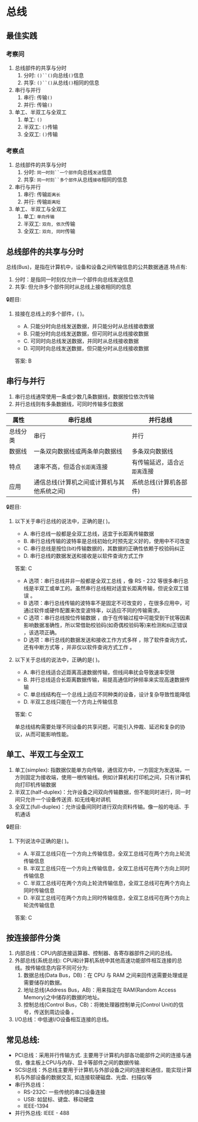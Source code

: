 # 总线

## 最佳实践

### 考察问

1. 总线部件的共享与分时
    1. 分时: `()``()`向总线`()`信息
    2. 共享: `()``()`从总线`()`相同的信息
2. 串行与并行
    1. 串行: 传输`()`
    2. 并行: 传输`()`
3. 单工、半双工与全双工
    1. 单工: `()`
    2. 半双工: `()`传输
    3. 全双工: `()`传输

### 考察点

1. 总线部件的共享与分时
    1. 分时: `同一时刻``一个部件`向总线`发送`信息
    2. 共享: `同一时刻``多个部件`从总线`接收`相同的信息
2. 串行与并行
    1. 串行: 传输`距离长`
    2. 并行: 传输`距离短`
3. 单工、半双工与全双工
    1. 单工: `单向传输`
    2. 半双工: `双向, 依次`传输
    3. 全双工: `双向, 同时`传输

## 总线部件的共享与分时

总线(Bus)，是指在计算机中，设备和设备之间传输信息的公共数据通道.特点有:

1. 分时：是指同一时刻仅允许一个部件向总线发送信息
2. 共享: 但允许多个部件同时从总线上接收相同的信息

🔒题目:

1. 挂接在总线上的多个部件，(  )。

    - A. 只能分时向总线发送数据，并只能分时从总线接收数据
    - B. 只能分时向总线发送数据，但可同时从总线接收数据
    - C. 可同时向总线发送数据，并同时从总线接收数据
    - D. 可同时向总线发送数据，但只能分时从总线接收数据 

    答案: B


## 串行与并行

1. 串行总线通常使用一条或少数几条数据线，数据按位依次传输
2. 并行总线则有多条数据线，可同时传输多位数据

|属性|串行总线|并行总线|
| ---- | ---- | ---- |
|总线分类|串行|并行|
|数据线|一条双向数据线或两条单向数据线|多条双向数据线|
|特点|速率不高，但适合`长距离`连接|有传输延迟，适合`近距离`连接|
|应用|通信总线(计算机之间或计算机与其他系统之间)|系统总线(计算机各部件)|



🔒题目:

1. 以下关于串行总线的说法中，正确的是(  )。

    - A. 串行总线一般都是全双工总线，适宜于长距离传输数据
    - B. 串行总线传输的波特率是总线初始化时预先定义好的，使用中不可改变
    - C. 串行总线是按位(bit)传输数据的，其数据的正确性依赖于校验码纠正
    - D. 串行总线的数据发送和接收是以软件查询方式工作 

    答案: C
    - A 选项：串行总线并非一般都是全双工总线 ，像 RS - 232 等很多串行总线是半双工或单工的。虽然串行总线相对适宜长距离传输，但说全双工错误 。
    - B 选项：串行总线传输的波特率不是固定不可改变的 ，在很多应用中，可通过软件或硬件配置来改变波特率，以适应不同的传输需求。
    - C 选项：串行总线按位传输数据 ，由于在传输过程中可能受到干扰等因素影响数据准确性，所以常借助校验码(如奇偶校验码等)来检测和纠正错误 ，该选项正确。
    - D 选项：串行总线的数据发送和接收工作方式多样 ，除了软件查询方式，还有中断方式等 ，并非仅以软件查询方式工作 。


2. 以下关于总线的说法中，正确的是( )。

    - A. 串行总线适合近距离高速数据传输，但线间串扰会导致速率受限
    - B. 并行总线适合长距离数据传输，易提高通信时钟频率来实现高速数据传输
    - C. 单总线结构在一个总线上适应不同种类的设备，设计复杂导致性能降低
    - D. 半双工总线只能在一个方向上传输信息

    答案: C

    单总线结构需要处理不同设备的共享问题，可能引入仲裁、延迟和复杂的协议，从而可能影响性能。


## 单工、半双工与全双工

1. 单工(simplex): 指数据仅能单方向传输，通信双方中，一方固定为发送端，一方则固定为接收端，使用一根传输线。例如计算机和打印机之间，只有计算机向打印机传输数据
2. 半双工(half-duplex)：允许设备之间双向传输数据，但不能同时进行，同一时间只允许一个设备传送资. 如无线电对讲机
3. 全双工(full-duplex)：允许设备间同时进行双向资料传输。像一般的电话、手机通话


🔒题目:

1. 下列说法中正确的是(  )。
    - A. 半双工总线只在一个方向上传输信息，全双工总线可在两个方向上轮流传输信息
    - B. 半双工总线只在一个方向上传输信息，全双工总线可在两个方向上同时传输信息
    - C. 半双工总线可在两个方向上轮流传输信息，全双工总线可在两个方向上同时传输信息
    - D. 半双工总线可在两个方向上同时传输信息，全双工总线可在两个方向上轮流传输信息 

    答案: C

## 按连接部件分类

1. 内部总线：CPU内部连接运算器、控制器、各寄存器部件之间的总线。
2. 外部总线(系统总线): CPU和计算机系统中其他高速功能部件相互连接的总线。按传输信息内容不同可分为:
    1. 数据总线(Data Bus，DB)：在 CPU 与 RAM 之间来回传送需要处理或是需要储存的数据。
    2. 地址总线(Address Bus，AB)：用来指定在 RAM(Random Access Memory)之中储存的数据的地址。
    3. 控制总线(Control Bus，CB)：将微处理器控制单元(Control Unit)的信号，传送到周边设备 。
3. I/O总线：中低速I/O设备相互连接的总线。

## 常见总线:

- PCI总线：采用并行传输方式. 主要用于计算机内部各功能部件之间的连接与通信，像主板上CPU与内存、显卡等部件之间的数据传输.
- SCSI总线：外总线主要用于计算机与外部设备之间的连接和通信，能实现计算机与外部设备的数据交互, 如连接软硬磁盘、光盘、扫描仪等
- 串行外总线：
    - RS-232C: 一些传统的串口设备连接
    - USB: 如鼠标、键盘、移动硬盘
    - IEEE-1394
- 并行外总线: IEEE - 488